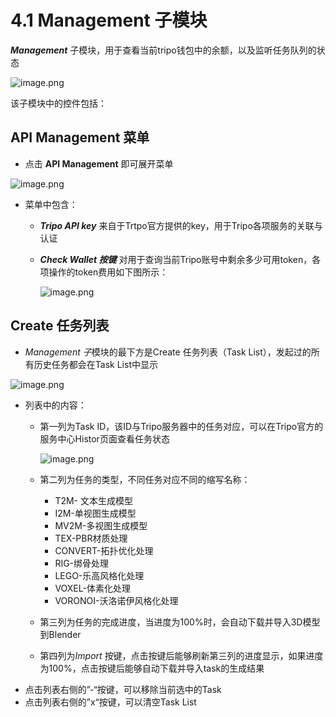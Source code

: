 # 4.1 Management 子模块

***Management*** 子模块，用于查看当前tripo钱包中的余额，以及监听任务队列的状态

![image.png](https://prod-files-secure.s3.us-west-2.amazonaws.com/377f2602-1acb-4b9b-b8c9-0b4eab3f6e7a/c9ff0300-7602-4edc-b877-d81ca5e37f28/image.png)

该子模块中的控件包括：

## API Management 菜单

- 点击 **API Management** 即可展开菜单

![image.png](https://prod-files-secure.s3.us-west-2.amazonaws.com/377f2602-1acb-4b9b-b8c9-0b4eab3f6e7a/2ec13d62-24ce-4eed-9887-e4db71c43dda/image.png)

- 菜单中包含：
  - ***Tripo API key*** 来自于Trtpo官方提供的key，用于Tripo各项服务的关联与认证
  - ***Check Wallet 按键*** 对用于查询当前Tripo账号中剩余多少可用token，各项操作的token费用如下图所示：

    ![image.png](https://prod-files-secure.s3.us-west-2.amazonaws.com/377f2602-1acb-4b9b-b8c9-0b4eab3f6e7a/8354c42b-d65b-4c90-a6ca-c51f856497ce/image.png)

## Create 任务列表

- *Management 子*模块的最下方是Create 任务列表（Task List），发起过的所有历史任务都会在Task List中显示

![image.png](https://prod-files-secure.s3.us-west-2.amazonaws.com/377f2602-1acb-4b9b-b8c9-0b4eab3f6e7a/7457f256-5ce3-4091-bc91-58d9241d75cf/image.png)

- 列表中的内容：
  - 第一列为Task ID，该ID与Tripo服务器中的任务对应，可以在Tripo官方的服务中心Histor页面查看任务状态

    ![image.png](https://prod-files-secure.s3.us-west-2.amazonaws.com/377f2602-1acb-4b9b-b8c9-0b4eab3f6e7a/18e7bb86-31d0-4942-8524-08de64b9f0cc/image.png)

  - 第二列为任务的类型，不同任务对应不同的缩写名称：
    - T2M- 文本生成模型
    - I2M-单视图生成模型
    - MV2M-多视图生成模型
    - TEX-PBR材质处理
    - CONVERT-拓扑优化处理
    - RIG-绑骨处理
    - LEGO-乐高风格化处理
    - VOXEL-体素化处理
    - VORONOI-沃洛诺伊风格化处理
  - 第三列为任务的完成进度，当进度为100%时，会自动下载并导入3D模型到Blender
  - 第四列为*Import* 按键，点击按键后能够刷新第三列的进度显示，如果进度为100%，点击按键后能够自动下载并导入task的生成结果
- 点击列表右侧的”-“按键，可以移除当前选中的Task
- 点击列表右侧的”x“按键，可以清空Task List

